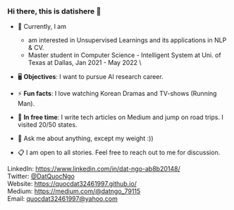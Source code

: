 ### Hi there, this is datishere 👋

- 🔭 Currently, I am
  * am interested in Unsupervised Learnings and its applications in NLP & CV.
  * Master student in Computer Science - Intelligent System at Uni. of Texas at Dallas, Jan 2021 - May 2022 \
  
- 🖥  **Objectives**: I want to pursue AI research career.
- ⚡ **Fun facts**: I love watching Korean Dramas and TV-shows (Running Man).
- 🌱 **In free time**: I write tech articles on Medium and jump on road trips. I visited 20/50 states.
- 💬 Ask me about anything, except my weight :))
- 📋 I am open to all stories. Feel free to reach out to me for discussion.

LinkedIn: https://www.linkedin.com/in/dat-ngo-ab8b20148/ \
Twitter: [@DatQuocNgo](https://twitter.com/DatQuocNgo) \
Website: https://quocdat32461997.github.io/ \
Medium: https://medium.com/@datngo_79115 \
Email: quocdat32461997@yahoo.com

